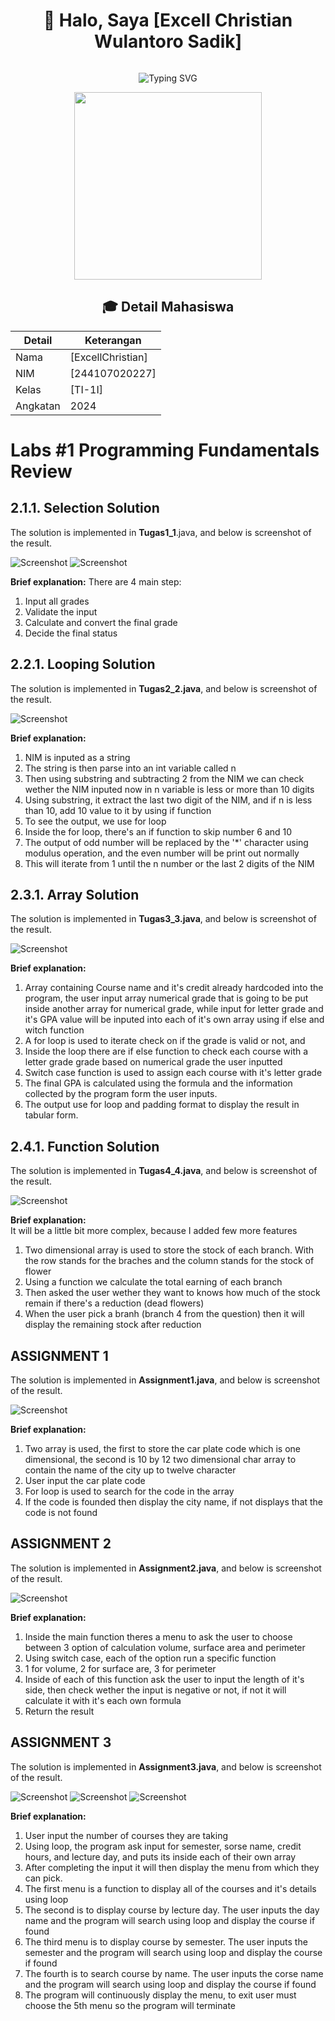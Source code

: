 <div align="center">
  
# 👋 Halo, Saya [Excell Christian Wulantoro Sadik]

<img src="https://komarev.com/ghpvc/?username=username-anda&style=flat-square&color=blue" alt=""/>

![Typing SVG](https://readme-typing-svg.herokuapp.com?font=Fira+Code&pause=1000&random=false&width=435&lines=Mahasiswa+Teknik+Informatika;NIM+%3A+244107020227;Kelas+%3A+TI-1I)

<img src="img/Aco.jpg" width="300px" height="300px" />

## 🎓 Detail Mahasiswa

| Detail   | Keterangan  |
| -------- | ----------- |
| Nama     | [ExcellChristian] |
| NIM      | [244107020227] |
| Kelas    | [TI-1I]     |
| Angkatan | 2024        |
</div>

# Labs #1 Programming Fundamentals Review

## 2.1.1. Selection Solution

The solution is implemented in **Tugas1_1**.java, and below is screenshot of the result.

![Screenshot](img/Photo1.png)
![Screenshot](img/Photo2.png)

**Brief explanation:** There are 4 main step: 
1. Input all grades
2. Validate the input
3. Calculate and convert the final grade
4. Decide the final status

## 2.2.1. Looping Solution

The solution is implemented in **Tugas2_2.java**, and below is screenshot of the result.

![Screenshot](img/Photo3.png)

**Brief explanation:**

1. NIM is inputed as a string
2. The string is then parse into an int variable called n
3. Then using substring and subtracting 2 from the NIM we can check wether the NIM inputed now in n variable is less or more than 10 digits
4. Using substring, it extract the last two digit of the NIM, and if n is less than 10, add 10 value to it by using if function
5. To see the output, we use for loop
6. Inside the for loop, there's an if function to skip number 6 and 10
7. The output of odd number will be replaced by the '*' character using modulus operation, and the even number will be print out normally
8. This will iterate from 1 until the n number or the last 2 digits of the NIM

## 2.3.1. Array Solution

The solution is implemented in **Tugas3_3.java**, and below is screenshot of the result.

![Screenshot](img/Photo4.png)

**Brief explanation:**
1. Array containing Course name and it's credit already hardcoded into the program, the user input array numerical grade that is going to be put inside another array for numerical grade, while input for letter grade and it's GPA value will be inputed into each of it's own array using if else and witch function
2. A for loop is used to iterate check on if the grade is valid or not, and
3. Inside the loop there are if else function to check each course with a letter grade grade based on numerical grade the user inputted
4. Switch case function is used to assign each course with it's letter grade 
5. The final GPA is calculated using the formula and the information collected by the program form the user inputs.
6. The output use for loop and padding format to display the result in tabular form.

## 2.4.1. Function Solution

The solution is implemented in **Tugas4_4.java**, and below is screenshot of the result.

![Screenshot](img/Photo5.png)

**Brief explanation:**  
It will be a little bit more complex, because I added few more features

1. Two dimensional array is used to store the stock of each branch. With the row stands for the braches and the column stands for the stock of flower
2. Using a function we calculate the total earning of each branch
3. Then asked the user wether they want to knows how much of the stock remain if there's a reduction (dead flowers)
4. When the user pick a branh (branch 4 from the question) then it will display the remaining stock after reduction

##  ASSIGNMENT 1

The solution is implemented in **Assignment1.java**, and below is screenshot of the result.

![Screenshot](img/Photo6.png)

**Brief explanation:** 

1. Two array is used, the first to store the car plate code which is one dimensional, the second is 10 by 12 two dimensional char array to contain the name of the city up to twelve character
2. User input the car plate code
3. For loop is used to search for the code in the array
4. If the code is founded then display the city name, if not displays that the code is not found

##  ASSIGNMENT 2

The solution is implemented in **Assignment2.java**, and below is screenshot of the result.

![Screenshot](img/Photo7.png)

**Brief explanation:** 

1. Inside the main function theres a menu to ask the user to choose between 3 option of calculation volume, surface area and perimeter
2. Using switch case, each of the option run a specific function
3. 1 for volume, 2 for surface are, 3 for perimeter
4. Inside of each of this function ask the user to input the length of it's side, then check wether the input is negative or not, if not it will calculate it with it's each own formula
5. Return the result

## ASSIGNMENT 3

The solution is implemented in **Assignment3.java**, and below is screenshot of the result.

![Screenshot](img/Photo8.png)
![Screenshot](img/Photo9.png)
![Screenshot](img/Photo10.png)

**Brief explanation:**

1. User input the number of courses they are taking
2. Using loop, the program ask input for semester, sorse name, credit hours, and lecture day, and puts its inside each of their own array
3. After completing the input it will then display the menu from which they can pick.
4. The first menu is a function to display all of the courses and it's details using loop
5. The second is to display course by lecture day. The user inputs the day name and the program will search using loop and display the course if found
6. The third menu is to display course by semester. The user inputs the semester and the program will search using loop and display the course if found
7. The fourth is to search course by name. The user inputs the corse name and the program will search using loop and display the course if found
8. The program will continuously display the menu, to exit user must choose the 5th menu so the program will terminate